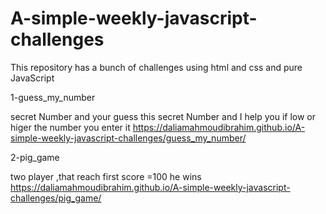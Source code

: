 # A-simple-weekly-javascript-challenges
This repository has a bunch of challenges using html and css and pure JavaScript

1-guess_my_number

secret Number and your guess this secret Number and I help you 
if low or higer the number you enter it
https://daliamahmoudibrahim.github.io/A-simple-weekly-javascript-challenges/guess_my_number/

2-pig_game

two player ,that reach first score =100 he wins
https://daliamahmoudibrahim.github.io/A-simple-weekly-javascript-challenges/pig_game/
